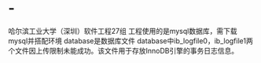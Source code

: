 # -
哈尔滨工业大学（深圳）软件工程27组
工程使用的是mysql数据库，需下载mysql并搭配环境
database是数据库文件
database中ib_logfile0，ib_logfile1两个文件因上传限制未能成功。该文件用于存放InnoDB引擎的事务日志信息。
